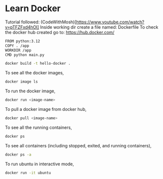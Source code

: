 # Learn Docker

Tutorial followed: (CodeWithMosh)[https://www.youtube.com/watch?v=pTFZFxd4hOI]
Inside working dir create a file named: Dockerfile
To check the docker hub created go to: https://hub.docker.com/

```sh
FROM python:3.12
COPY . /app
WORKDIR /app
CMD python main.py
```

```sh
docker build -t hello-docker .
```

To see all the docker images,
```sh
docker image ls
```

To run the docker image,
```sh
docker run <image-name>
```

To pull a docker image from docker hub,
```sh 
docker pull <image-name>
```

To see all the running containers,
```sh
docker ps
```

To see all containers (including stopped, exited, and running containers),
```sh
docker ps -a
```

To run ubuntu in interactive mode,
```sh
docker run -it ubuntu
```